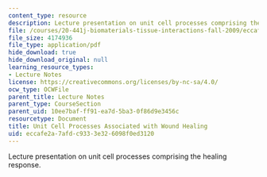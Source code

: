 ```yaml
---
content_type: resource
description: Lecture presentation on unit cell processes comprising the healing response.
file: /courses/20-441j-biomaterials-tissue-interactions-fall-2009/eccafe2a7afdc9333e326098f0ed3120_MIT20_441JF09_lec03a_ms.pdf
file_size: 4174936
file_type: application/pdf
hide_download: true
hide_download_original: null
learning_resource_types:
- Lecture Notes
license: https://creativecommons.org/licenses/by-nc-sa/4.0/
ocw_type: OCWFile
parent_title: Lecture Notes
parent_type: CourseSection
parent_uid: 10ee7baf-ff91-ea7d-5ba3-0f86d9e3456c
resourcetype: Document
title: Unit Cell Processes Associated with Wound Healing
uid: eccafe2a-7afd-c933-3e32-6098f0ed3120
---
```

Lecture presentation on unit cell processes comprising the healing response.
